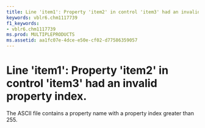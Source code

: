 ```yaml
---
title: Line 'item1': Property 'item2' in control 'item3' had an invalid property index.
keywords: vblr6.chm1117739
f1_keywords:
- vblr6.chm1117739
ms.prod: MULTIPLEPRODUCTS
ms.assetid: aa1fc07e-4dce-e50e-cf02-d77586359057
---
```



# Line 'item1': Property 'item2' in control 'item3' had an invalid property index.

The ASCII file contains a property name with a property index greater than 255.


